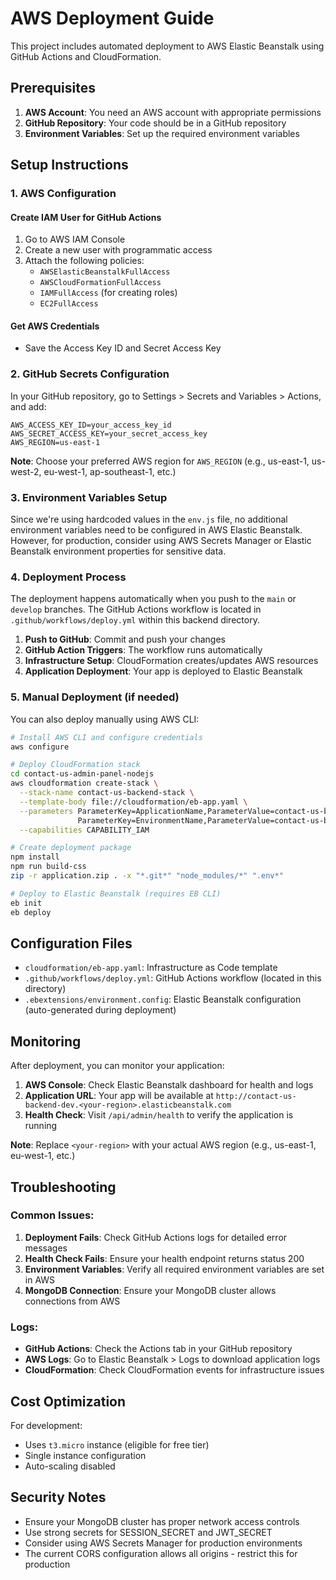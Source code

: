 # AWS Deployment Guide

This project includes automated deployment to AWS Elastic Beanstalk using GitHub Actions and CloudFormation.

## Prerequisites

1. **AWS Account**: You need an AWS account with appropriate permissions
2. **GitHub Repository**: Your code should be in a GitHub repository
3. **Environment Variables**: Set up the required environment variables

## Setup Instructions

### 1. AWS Configuration

#### Create IAM User for GitHub Actions
1. Go to AWS IAM Console
2. Create a new user with programmatic access
3. Attach the following policies:
   - `AWSElasticBeanstalkFullAccess`
   - `AWSCloudFormationFullAccess`
   - `IAMFullAccess` (for creating roles)
   - `EC2FullAccess`

#### Get AWS Credentials
- Save the Access Key ID and Secret Access Key

### 2. GitHub Secrets Configuration

In your GitHub repository, go to Settings > Secrets and Variables > Actions, and add:

```
AWS_ACCESS_KEY_ID=your_access_key_id
AWS_SECRET_ACCESS_KEY=your_secret_access_key
AWS_REGION=us-east-1
```

**Note**: Choose your preferred AWS region for `AWS_REGION` (e.g., us-east-1, us-west-2, eu-west-1, ap-southeast-1, etc.)

### 3. Environment Variables Setup

Since we're using hardcoded values in the `env.js` file, no additional environment variables need to be configured in AWS Elastic Beanstalk. However, for production, consider using AWS Secrets Manager or Elastic Beanstalk environment properties for sensitive data.

### 4. Deployment Process

The deployment happens automatically when you push to the `main` or `develop` branches. The GitHub Actions workflow is located in `.github/workflows/deploy.yml` within this backend directory.

1. **Push to GitHub**: Commit and push your changes
2. **GitHub Action Triggers**: The workflow runs automatically
3. **Infrastructure Setup**: CloudFormation creates/updates AWS resources
4. **Application Deployment**: Your app is deployed to Elastic Beanstalk

### 5. Manual Deployment (if needed)

You can also deploy manually using AWS CLI:

```bash
# Install AWS CLI and configure credentials
aws configure

# Deploy CloudFormation stack
cd contact-us-admin-panel-nodejs
aws cloudformation create-stack \
  --stack-name contact-us-backend-stack \
  --template-body file://cloudformation/eb-app.yaml \
  --parameters ParameterKey=ApplicationName,ParameterValue=contact-us-backend \
               ParameterKey=EnvironmentName,ParameterValue=contact-us-backend-dev \
  --capabilities CAPABILITY_IAM

# Create deployment package
npm install
npm run build-css
zip -r application.zip . -x "*.git*" "node_modules/*" ".env*"

# Deploy to Elastic Beanstalk (requires EB CLI)
eb init
eb deploy
```

## Configuration Files

- `cloudformation/eb-app.yaml`: Infrastructure as Code template
- `.github/workflows/deploy.yml`: GitHub Actions workflow (located in this directory)
- `.ebextensions/environment.config`: Elastic Beanstalk configuration (auto-generated during deployment)

## Monitoring

After deployment, you can monitor your application:

1. **AWS Console**: Check Elastic Beanstalk dashboard for health and logs
2. **Application URL**: Your app will be available at `http://contact-us-backend-dev.<your-region>.elasticbeanstalk.com`
3. **Health Check**: Visit `/api/admin/health` to verify the application is running

**Note**: Replace `<your-region>` with your actual AWS region (e.g., us-east-1, eu-west-1, etc.)

## Troubleshooting

### Common Issues:

1. **Deployment Fails**: Check GitHub Actions logs for detailed error messages
2. **Health Check Fails**: Ensure your health endpoint returns status 200
3. **Environment Variables**: Verify all required environment variables are set in AWS
4. **MongoDB Connection**: Ensure your MongoDB cluster allows connections from AWS

### Logs:

- **GitHub Actions**: Check the Actions tab in your GitHub repository
- **AWS Logs**: Go to Elastic Beanstalk > Logs to download application logs
- **CloudFormation**: Check CloudFormation events for infrastructure issues

## Cost Optimization

For development:
- Uses `t3.micro` instance (eligible for free tier)
- Single instance configuration
- Auto-scaling disabled

## Security Notes

- Ensure your MongoDB cluster has proper network access controls
- Use strong secrets for SESSION_SECRET and JWT_SECRET
- Consider using AWS Secrets Manager for production environments
- The current CORS configuration allows all origins - restrict this for production

